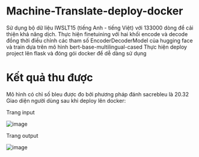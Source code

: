 # Machine-Translate-deploy-docker
Sử dụng bộ dữ liệu IWSLT15 (tiếng Anh - tiếng Việt) với 133000 dòng để cải thiện khả năng dịch.
Thực hiện finetuining với hai khối encode và decode đồng thời điều chỉnh các tham số EncoderDecoderModel của hugging face và train dựa trên mô hình bert-base-multilingual-cased
Thực hiện deploy project lên flask và đóng gói docker để dễ dàng sử dụng

# Kết quả thu được
Mô hình có chỉ số bleu được đo bởi phương pháp đánh sacrebleu là 20.32
Giao diện người dùng sau khi deploy lên docker:

Trang input

![image](https://github.com/user-attachments/assets/26fcb229-c532-45ff-a74f-e080280c8794)

Trang output

![image](https://github.com/user-attachments/assets/cb40921f-c5ab-4829-ae06-21572708a20d)



